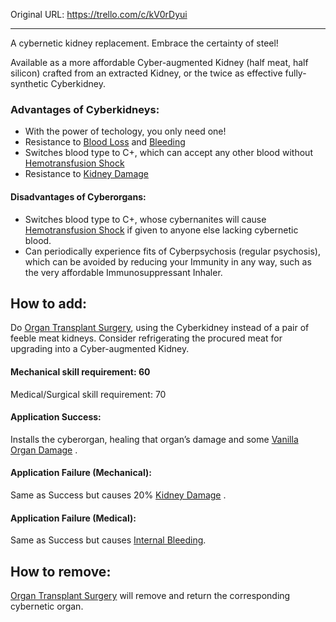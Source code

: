 

Original URL: https://trello.com/c/kV0rDyui

---

A cybernetic kidney replacement. Embrace the certainty of steel!

Available as a more affordable Cyber-augmented Kidney (half meat, half silicon) crafted from an extracted Kidney, or the twice as effective fully-synthetic Cyberkidney.

### Advantages of Cyberkidneys:

- With the power of techology, you only need one!
- Resistance to [Blood Loss](../Blood/Blood%20Loss.md)  and [Bleeding](../Any%20bodypart/Bleeding.md)
- Switches blood type to C+, which can accept any other blood without [Hemotransfusion Shock](../Blood/Hemotransfusion%20Shock.md)
- Resistance to [Kidney Damage](../Torso/Kidney%20Damage.md)

#### Disadvantages of Cyberorgans:

- Switches blood type to C+, whose cybernanites will cause [Hemotransfusion Shock](../Blood/Hemotransfusion%20Shock.md) if given to anyone else lacking cybernetic blood.
- Can periodically experience fits of Cyberpsychosis (regular psychosis), which can be avoided by reducing your Immunity in any way, such as the very affordable Immunosuppressant Inhaler.

## How to add:

Do [Organ Transplant Surgery](../Procedures/Organ%20Transplant%20Surgery.md), using the Cyberkidney instead of a pair of feeble meat kidneys. Consider refrigerating the procured meat for upgrading into a Cyber-augmented Kidney.

#### Mechanical skill requirement: 60

Medical/Surgical skill requirement: 70

#### Application Success:

Installs the cyberorgan, healing that organ’s damage and some [Vanilla Organ Damage](../Torso/Vanilla%20Organ%20Damage.md) .

#### Application Failure (Mechanical):

Same as Success but causes 20% [Kidney Damage](../Torso/Kidney%20Damage.md)    .

#### Application Failure (Medical):

Same as Success but causes [Internal Bleeding](../Torso/Internal%20Bleeding.md).

## How to remove:

[Organ Transplant Surgery](../Procedures/Organ%20Transplant%20Surgery.md) will remove and return the corresponding cybernetic organ.